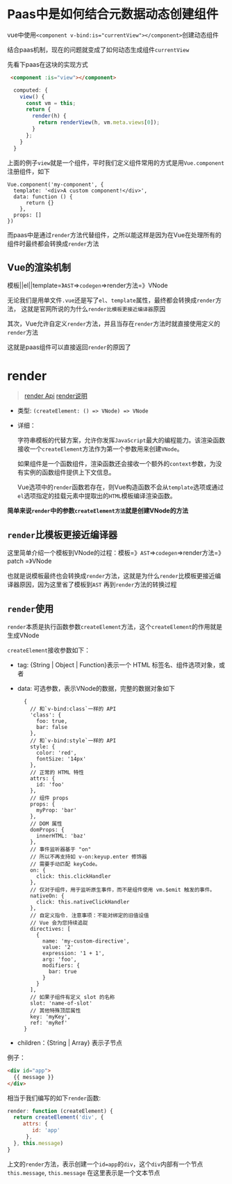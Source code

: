 
# Paas中是如何结合元数据动态创建组件

vue中使用`<component v-bind:is="currentView"></component>`创建动态组件

结合paas机制，现在的问题就变成了如何动态生成组件`currentView`

先看下paas在这块的实现方式

```html
 <component :is="view"></component>
```

```javascript
  computed: {
    view() {
      const vm = this;
      return {
        render(h) {
          return renderView(h, vm.meta.views[0]);
        }
      };
    }
  }
```

上面的例子`view`就是一个组件，平时我们定义组件常用的方式是用`Vue.component`注册组件，如下

```
Vue.component('my-component', {
  template: '<div>A custom component!</div>',
  data: function () {
      return {}
    },
  props: []
})

```

而paas中是通过`render`方法代替组件，之所以能这样是因为在Vue在处理所有的组件时最终都会转换成`render`方法

## Vue的渲染机制

模板||el||template=》`AST`=>`codegen`=>render方法=》VNode

无论我们是用单文件`.vue`还是写了`el`、`template`属性，最终都会转换成`render`方法，
这就是官网所说的为什么`render比模板更接近编译器`原因

其次，Vue允许自定义`render`方法，并且当存在`render`方法时就直接使用定义的`render`方法

这就是paas组件可以直接返回`render`的原因了

# render

> [render Api](https://cn.vuejs.org/v2/api/#render)
> [render说明](http://doc.vue-js.com/v2/guide/render-function.html)

- 类型: `(createElement: () => VNode) => VNode`

- 详细：

  字符串模板的代替方案，允许你发挥`JavaScript`最大的编程能力。该渲染函数接收一个`createElement`方法作为第一个参数用来创建`VNode`。

  如果组件是一个函数组件，渲染函数还会接收一个额外的`context`参数，为没有实例的函数组件提供上下文信息。

  Vue选项中的`render`函数若存在，则Vue构造函数不会从`template`选项或通过`el`选项指定的挂载元素中提取出的`HTML`模板编译渲染函数。
  
**简单来说`render`中的参数`createElement方法`就是创建VNode的方法**
 
## `render`比模板更接近编译器

这里简单介绍一个模板到VNode的过程：模板=》`AST`=>`codegen`=>render方法=》patch =》VNode

也就是说模板最终也会转换成`render`方法，这就是为什么`render`比模板更接近编译器原因，因为这里省了模板到`AST`
再到`render`方法的转换过程

## `render`使用

`render`本质是执行函数参数`createElement`方法，这个`createElement`的作用就是生成VNode

`createElement`接收参数如下：

- tag: {String | Object | Function}表示一个 HTML 标签名、组件选项对象，或者

- data: 可选参数，表示VNode的数据，完整的数据对象如下

  ```
    {
      // 和`v-bind:class`一样的 API
      'class': {
        foo: true,
        bar: false
      },
      // 和`v-bind:style`一样的 API
      style: {
        color: 'red',
        fontSize: '14px'
      },
      // 正常的 HTML 特性
      attrs: {
        id: 'foo'
      },
      // 组件 props
      props: {
        myProp: 'bar'
      },
      // DOM 属性
      domProps: {
        innerHTML: 'baz'
      },
      // 事件监听器基于 "on"
      // 所以不再支持如 v-on:keyup.enter 修饰器
      // 需要手动匹配 keyCode。
      on: {
        click: this.clickHandler
      },
      // 仅对于组件，用于监听原生事件，而不是组件使用 vm.$emit 触发的事件。
      nativeOn: {
        click: this.nativeClickHandler
      },
      // 自定义指令. 注意事项：不能对绑定的旧值设值
      // Vue 会为您持续追踨
      directives: [
        {
          name: 'my-custom-directive',
          value: '2'
          expression: '1 + 1',
          arg: 'foo',
          modifiers: {
            bar: true
          }
        }
      ],
      // 如果子组件有定义 slot 的名称
      slot: 'name-of-slot'
      // 其他特殊顶层属性
      key: 'myKey',
      ref: 'myRef'
    }
  ```

- children：{String | Array} 表示子节点

例子：

```html
<div id="app">
  {{ message }}
</div>
```

相当于我们编写的如下`render`函数:

```javascript
render: function (createElement) {
  return createElement('div', {
     attrs: {
        id: 'app'
      },
  }, this.message)
}
```

上文的`render`方法，表示创建一个`id=app`的`div`，这个`div`内部有一个节点`this.message`, `this.message`
在这里表示是一个文本节点



